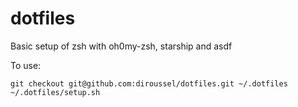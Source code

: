 # dotfiles

Basic setup of zsh with oh0my-zsh, starship and asdf

To use:
```
git checkout git@github.com:diroussel/dotfiles.git ~/.dotfiles
~/.dotfiles/setup.sh
```

